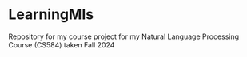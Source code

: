 # LearningMIs
 Repository for my course project for my Natural Language Processing Course (CS584) taken Fall 2024

